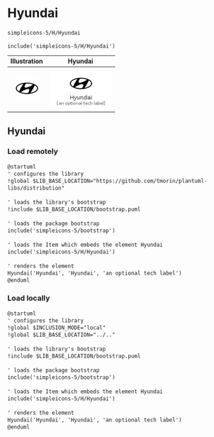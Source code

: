 # Hyundai


```text
simpleicons-5/H/Hyundai
```

```text
include('simpleicons-5/H/Hyundai')
```



| Illustration | Hyundai |
| :---: | :---: |
| ![illustration for Illustration](../../simpleicons-5/H/Hyundai.png) | ![illustration for Hyundai](../../simpleicons-5/H/Hyundai.Local.png) |




## Hyundai

### Load remotely
```plantuml
@startuml
' configures the library
!global $LIB_BASE_LOCATION="https://github.com/tmorin/plantuml-libs/distribution"

' loads the library's bootstrap
!include $LIB_BASE_LOCATION/bootstrap.puml

' loads the package bootstrap
include('simpleicons-5/bootstrap')

' loads the Item which embeds the element Hyundai
include('simpleicons-5/H/Hyundai')

' renders the element
Hyundai('Hyundai', 'Hyundai', 'an optional tech label')
@enduml
```

### Load locally
```plantuml
@startuml
' configures the library
!global $INCLUSION_MODE="local"
!global $LIB_BASE_LOCATION="../.."

' loads the library's bootstrap
!include $LIB_BASE_LOCATION/bootstrap.puml

' loads the package bootstrap
include('simpleicons-5/bootstrap')

' loads the Item which embeds the element Hyundai
include('simpleicons-5/H/Hyundai')

' renders the element
Hyundai('Hyundai', 'Hyundai', 'an optional tech label')
@enduml
```

